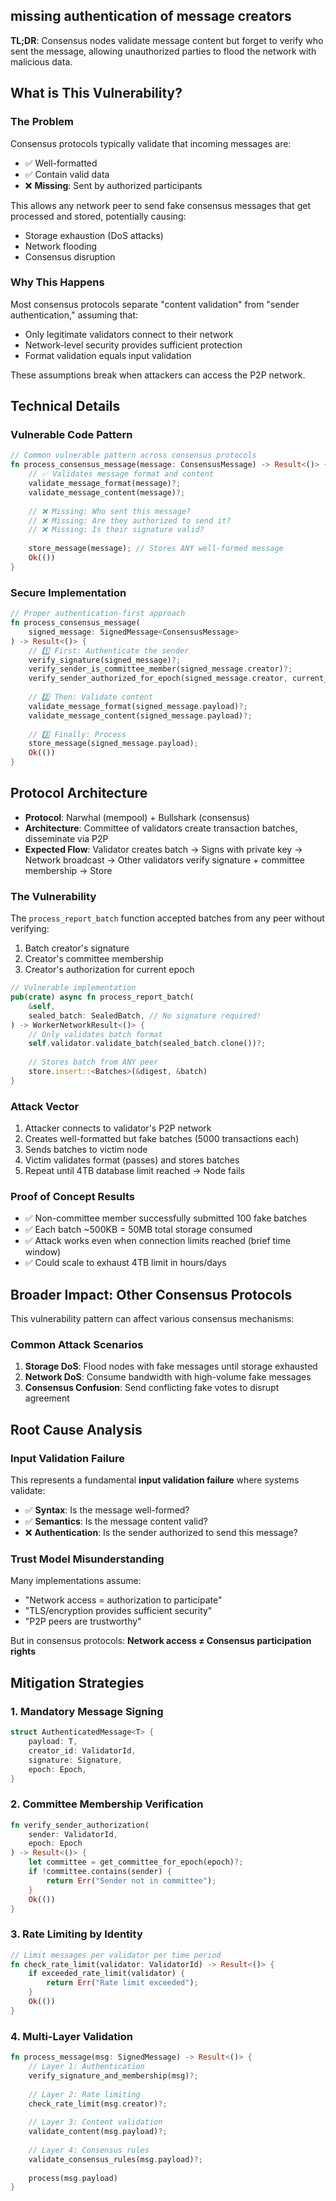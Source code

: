 ## missing authentication of message creators

**TL;DR**: Consensus nodes validate message content but forget to verify who sent the message, allowing unauthorized parties to flood the network with malicious data.

## What is This Vulnerability?

### The Problem

Consensus protocols typically validate that incoming messages are:

- ✅ Well-formatted
- ✅ Contain valid data
- ❌ **Missing**: Sent by authorized participants

This allows any network peer to send fake consensus messages that get processed and stored, potentially causing:

- Storage exhaustion (DoS attacks)
- Network flooding
- Consensus disruption

### Why This Happens

Most consensus protocols separate "content validation" from "sender authentication," assuming that:

- Only legitimate validators connect to their network
- Network-level security provides sufficient protection
- Format validation equals input validation

These assumptions break when attackers can access the P2P network.

## Technical Details

### Vulnerable Code Pattern

```rust
// Common vulnerable pattern across consensus protocols
fn process_consensus_message(message: ConsensusMessage) -> Result<()> {
    // ✅ Validates message format and content
    validate_message_format(message)?;
    validate_message_content(message)?;
    
    // ❌ Missing: Who sent this message?
    // ❌ Missing: Are they authorized to send it?
    // ❌ Missing: Is their signature valid?
    
    store_message(message); // Stores ANY well-formed message
    Ok(())
}
```

### Secure Implementation

```rust
// Proper authentication-first approach
fn process_consensus_message(
    signed_message: SignedMessage<ConsensusMessage>
) -> Result<()> {
    // 1️⃣ First: Authenticate the sender
    verify_signature(signed_message)?;
    verify_sender_is_committee_member(signed_message.creator)?;
    verify_sender_authorized_for_epoch(signed_message.creator, current_epoch())?;
    
    // 2️⃣ Then: Validate content
    validate_message_format(signed_message.payload)?;
    validate_message_content(signed_message.payload)?;
    
    // 3️⃣ Finally: Process
    store_message(signed_message.payload);
    Ok(())
}
```

## Protocol Architecture

- **Protocol**: Narwhal (mempool) + Bullshark (consensus)
- **Architecture**: Committee of validators create transaction batches, disseminate via P2P
- **Expected Flow**: Validator creates batch → Signs with private key → Network broadcast → Other validators verify signature + committee membership → Store

### The Vulnerability

The `process_report_batch` function accepted batches from any peer without verifying:

1. Batch creator's signature
2. Creator's committee membership
3. Creator's authorization for current epoch

```rust
// Vulnerable implementation
pub(crate) async fn process_report_batch(
    &self,
    sealed_batch: SealedBatch, // No signature required!
) -> WorkerNetworkResult<()> {
    // Only validates batch format
    self.validator.validate_batch(sealed_batch.clone())?;
    
    // Stores batch from ANY peer
    store.insert::<Batches>(&digest, &batch)
}
```

### Attack Vector

1. Attacker connects to validator's P2P network
2. Creates well-formatted but fake batches (5000 transactions each)
3. Sends batches to victim node
4. Victim validates format (passes) and stores batches
5. Repeat until 4TB database limit reached → Node fails

### Proof of Concept Results

- ✅ Non-committee member successfully submitted 100 fake batches
- ✅ Each batch ~500KB = 50MB total storage consumed
- ✅ Attack works even when connection limits reached (brief time window)
- ✅ Could scale to exhaust 4TB limit in hours/days

## Broader Impact: Other Consensus Protocols

This vulnerability pattern can affect various consensus mechanisms:

### Common Attack Scenarios

1. **Storage DoS**: Flood nodes with fake messages until storage exhausted
2. **Network DoS**: Consume bandwidth with high-volume fake messages
3. **Consensus Confusion**: Send conflicting fake votes to disrupt agreement

## Root Cause Analysis

### Input Validation Failure

This represents a fundamental **input validation failure** where systems validate:

- ✅ **Syntax**: Is the message well-formed?
- ✅ **Semantics**: Is the message content valid?
- ❌ **Authentication**: Is the sender authorized to send this message?

### Trust Model Misunderstanding

Many implementations assume:

- "Network access = authorization to participate"
- "TLS/encryption provides sufficient security"
- "P2P peers are trustworthy"

But in consensus protocols: **Network access ≠ Consensus participation rights**

## Mitigation Strategies

### 1. Mandatory Message Signing

```rust
struct AuthenticatedMessage<T> {
    payload: T,
    creator_id: ValidatorId,
    signature: Signature,
    epoch: Epoch,
}
```

### 2. Committee Membership Verification

```rust
fn verify_sender_authorization(
    sender: ValidatorId, 
    epoch: Epoch
) -> Result<()> {
    let committee = get_committee_for_epoch(epoch)?;
    if !committee.contains(sender) {
        return Err("Sender not in committee");
    }
    Ok(())
}
```

### 3. Rate Limiting by Identity

```rust
// Limit messages per validator per time period
fn check_rate_limit(validator: ValidatorId) -> Result<()> {
    if exceeded_rate_limit(validator) {
        return Err("Rate limit exceeded");
    }
    Ok(())
}
```

### 4. Multi-Layer Validation

```rust
fn process_message(msg: SignedMessage) -> Result<()> {
    // Layer 1: Authentication
    verify_signature_and_membership(msg)?;
    
    // Layer 2: Rate limiting
    check_rate_limit(msg.creator)?;
    
    // Layer 3: Content validation
    validate_content(msg.payload)?;
    
    // Layer 4: Consensus rules
    validate_consensus_rules(msg.payload)?;
    
    process(msg.payload)
}
```
